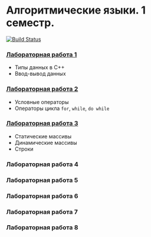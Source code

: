 # Алгоритмические языки. 1 семестр.

[![Build Status](https://travis-ci.org/drewxa/bmstu-programming-languages.svg?branch=master)](https://travis-ci.org/drewxa/bmstu-programming-languages)

### [Лабораторная работа 1](lab1/lab1_1.cpp)
* Типы данных в C++
* Ввод-вывод данных

### [Лабораторная работа 2](lab2/lab2_1.cpp)
* Условные операторы
* Операторы цикла `for`, `while`, `do while`

### [Лабораторная работа 3](lab3/lab3_1.cpp)
* Статические массивы
* Динамические массивы
* Строки

### Лабораторная работа 4

### Лабораторная работа 5

### Лабораторная работа 6

### Лабораторная работа 7

### Лабораторная работа 8
